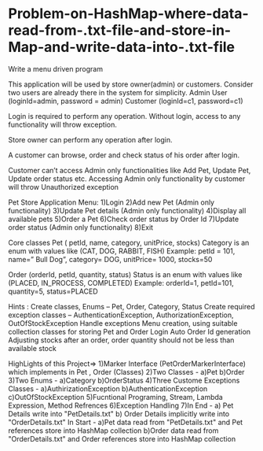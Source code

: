 # Problem-on-HashMap-where-data-read-from-.txt-file-and-store-in-Map-and-write-data-into-.txt-file
Write a menu driven program

This application will be used by store owner(admin) or customers. Consider two users are already there in the system for simplicity. 
Admin User (loginId=admin, password = admin)
Customer (loginId=c1, password=c1)

Login is required to perform any operation. Without login, access to any functionality will throw exception. 

Store owner can perform any operation after login.

A customer can browse, order and check status of his order after login. 

Customer can’t access Admin only functionalities like Add Pet, Update Pet, Update order status etc. Accessing Admin only functionality by customer will throw Unauthorized exception

Pet Store Application Menu: 
                            1)Login
                            2)Add new Pet (Admin only functionality)
                            3)Update Pet details (Admin only functionality)
                            4)Display all available pets
                            5)Order a Pet
                            6)Check order status by Order Id
                            7)Update order status (Admin only functionality)
                            8)Exit

Core classes
Pet ( petId, name, category, unitPrice, stocks)
Category is an enum with values like (CAT, DOG, RABBIT, FISH)
Example:
  petId = 101, name=” Bull Dog”, category= DOG, unitPrice= 1000, stocks=50

Order (orderId, petId, quantity, status)
Status is an enum with values like (PLACED, IN_PROCESS, COMPLETED)
Example: 
   orderId=1, petId=101, quantity=5, status=PLACED

Hints :
Create classes, Enums – Pet, Order, Category, Status 
Create required exception classes – AuthenticationException, AuthorizationException, OutOfStockException 
Handle exceptions
Menu creation, using suitable collection classes for storing Pet and Order
Login 
Auto Order Id generation 
Adjusting stocks after an order, order quantity should not be less than available stock 

HighLights of this Project=>                   1)Marker Interface (PetOrderMarkerInterface) which implements in Pet , Order (Classes)
                                               2)Two Classes - a)Pet b)Order
                                               3)Two Enums - a)Category b)OrderStatus
                                               4)Three Custome Exceptions Classes - a)AuthirizationException b)AuthenticationException c)OutOfStockException
                                               5)Fucntional Programing, Stream, Lambda Expression, Method Refrences
                                               6)Exception Handling
                                               7)In End - a) Pet Details write into "PetDetails.txt"  b) Order Details implicitly write into "OrderDetails.txt"
                                                 In Start - a)Pet data read from "PetDetails.txt" and Pet references store into HashMap collection b)Order data read from "OrderDetails.txt" and Order references store into HashMap collection
